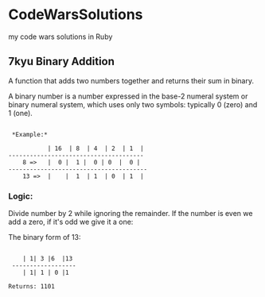 # CodeWarsSolutions

my code wars  solutions in Ruby

## 7kyu Binary Addition

A function that adds two numbers together and returns their sum in binary.

A binary number is a number expressed in the base-2 numeral system or binary numeral system, which uses
only two symbols: typically 0 (zero) and 1 (one).

```

 *Example:*

           | 16  | 8  | 4  | 2  | 1  |
--------------------------------------
    8 =>   |  0 |  1 |  0 | 0  |  0 |
---------------------------------------
    13 =>  |    |  1  | 1  | 0  | 1  |

```
### Logic:

 Divide number by 2 while ignoring the remainder.
 If the number is even we add a zero, if it's odd we give it a one:

 The binary form of 13:

 ```

     | 1| 3 |6  |13
  ------------------   
     | 1| 1 | 0 |1  

Returns: 1101

 ```

